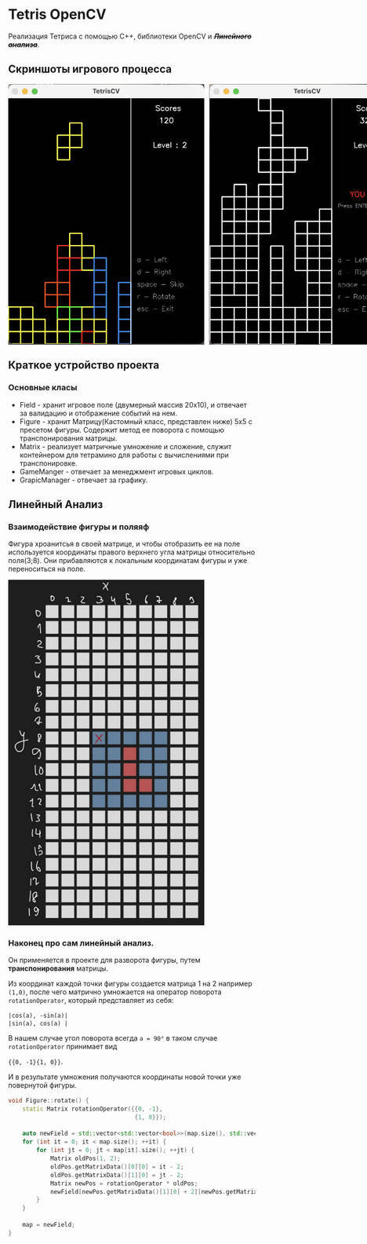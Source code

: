 # Tetris OpenCV
Реализация Тетриса с помощью  C++, библиотеки OpenCV и <strong><em><del>Линейного анализа</del></em></strong>.

## Cкриншоты игрового процесса

<div style="display:flex; flex-direction:row; margin-bottom:20px;">
    <img src="common/game_screen.png" alt="game" width="400" style="margin-right:10px;" />
    <img src="common/death_screen.png" alt="dead" width="400" />
</div>


## Краткое устройство проекта
### Основные класы 
- Field - хранит игровое поле (двумерный массив 20х10), и отвечает за валидацию и отображение событий на нем.
- Figure - хранит Матрицу(Кастомный класс, представлен ниже) 5х5 с пресетом фигуры. Содержит метод ее поворота с помощью транспонирования матрицы.
- Matrix - реализует матричные умножение и сложение, служит контейнером для тетрамино для  работы с вычислениями при транспонировке.
- GameManger - отвечает за менеджмент игровых циклов.
- GrapicManager - отвечает за графику.

## Линейный Анализ
### Взаимодействие фигуры и поляяф

Фигура хроанитсья в своей матрице, и чтобы отобразить ее на поле используется координаты правого верхнего угла матрицы относительно поля(3;8). Они прибавляются к локальным координатам фигуры и уже переноситься на поле.

<img src="common/YElmAO8kAqk.jpg" alt="dead" width="400" />

### Наконец про сам линейный анализ. 

Он применяется в проекте для разворота фигуры, путем **транспонирования** матрицы.

Из координат каждой точки фигуры создается матрица 1 на 2 например `(1,0)`, после чего матрично умножается на оператор поворота `rotationOperator`, который представляет из себя:
```
|cos(a), -sin(a)|
|sin(a), cos(a) |
```
В нашем случае угол поворота всегда `a = 90°` в таком случае `rotationOperator` принимает вид

`{{0, -1}{1, 0}}`.

И в результате умножения получаются координаты новой точки уже повернутой фигуры. 

```cpp
void Figure::rotate() {
    static Matrix rotationOperator({{0, -1},
                                    {1, 0}});

    auto newField = std::vector<std::vector<bool>>(map.size(), std::vector<bool>(DEFAULT_MATRIX_SIZE));
    for (int it = 0; it < map.size(); ++it) {
        for (int jt = 0; jt < map[it].size(); ++jt) {
            Matrix oldPos(1, 2);
            oldPos.getMatrixData()[0][0] = it - 2;
            oldPos.getMatrixData()[1][0] = jt - 2;
            Matrix newPos = rotationOperator * oldPos;
            newField[newPos.getMatrixData()[1][0] + 2][newPos.getMatrixData()[0][0] + 2] = map[jt][it];
        }
    }

    map = newField;
}
```
